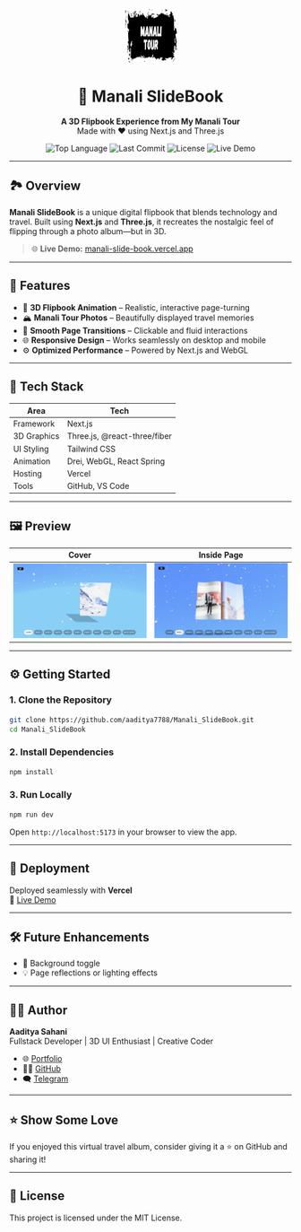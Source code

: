 
<p align="center">
  <img src="https://raw.githubusercontent.com/aaditya7788/Manali_SlideBook/refs/heads/main/public/images/icon.png" alt="Manali SlideBook Logo" width="100" height="100" />
</p>

<h1 align="center">📘 Manali SlideBook</h1>

<p align="center">
  <strong>A 3D Flipbook Experience from My Manali Tour</strong><br/>
  Made with ❤️ using Next.js and Three.js
</p>

<p align="center">
  <img alt="Top Language" src="https://img.shields.io/github/languages/top/aaditya7788/Manali_SlideBook?color=purple">
  <img alt="Last Commit" src="https://img.shields.io/github/last-commit/aaditya7788/Manali_SlideBook?color=green">
  <img alt="License" src="https://img.shields.io/github/license/aaditya7788/Manali_SlideBook?color=blue">
  <img alt="Live Demo" src="https://img.shields.io/badge/Live-Demo-brightgreen">
</p>

---

## 🏞️ Overview

**Manali SlideBook** is a unique digital flipbook that blends technology and travel. Built using **Next.js** and **Three.js**, it recreates the nostalgic feel of flipping through a photo album—but in 3D.

> 🌐 **Live Demo:** [manali-slide-book.vercel.app](https://manali-slide-book.vercel.app)

---

## 🎯 Features

- 📖 **3D Flipbook Animation** – Realistic, interactive page-turning
- 🏔️ **Manali Tour Photos** – Beautifully displayed travel memories
- 🔄 **Smooth Page Transitions** – Clickable and fluid interactions
- 🌐 **Responsive Design** – Works seamlessly on desktop and mobile
- ⚙️ **Optimized Performance** – Powered by Next.js and WebGL

---

## 🧰 Tech Stack

| Area        | Tech                          |
|-------------|-------------------------------|
| Framework   | Next.js                       |
| 3D Graphics | Three.js, @react-three/fiber  |
| UI Styling  | Tailwind CSS                  |
| Animation   | Drei, WebGL, React Spring     |
| Hosting     | Vercel                        |
| Tools       | GitHub, VS Code               |

---

## 🖼️ Preview

| Cover | Inside Page |
|-------|-------------|
| ![Cover](https://raw.githubusercontent.com/aaditya7788/Manali_SlideBook/refs/heads/main/public/images/bookcover.png) | ![Page](https://raw.githubusercontent.com/aaditya7788/Manali_SlideBook/refs/heads/main/public/images/bookpage.png) |

---

## ⚙️ Getting Started

### 1. Clone the Repository

```bash
git clone https://github.com/aaditya7788/Manali_SlideBook.git
cd Manali_SlideBook
```

### 2. Install Dependencies

```bash
npm install
```

### 3. Run Locally

```bash
npm run dev
```

Open `http://localhost:5173` in your browser to view the app.

---

## 🚀 Deployment

Deployed seamlessly with **Vercel**  
🔗 [Live Demo](https://manali-slide-book.vercel.app/)

---

## 🛠️ Future Enhancements

* 🎵 Background toggle
* 💡 Page reflections or lighting effects

---

## 👨‍💻 Author

**Aaditya Sahani**  
Fullstack Developer | 3D UI Enthusiast | Creative Coder

- 🌐 [Portfolio](https://space-portfolio-one-self.vercel.app/)  
- 🧑‍💻 [GitHub](https://github.com/aaditya7788)  
- 🗨️ [Telegram](https://t.me/Aaditya84197943)

---

## ⭐ Show Some Love

If you enjoyed this virtual travel album, consider giving it a ⭐ on GitHub and sharing it!

---

## 📄 License

This project is licensed under the MIT License.


